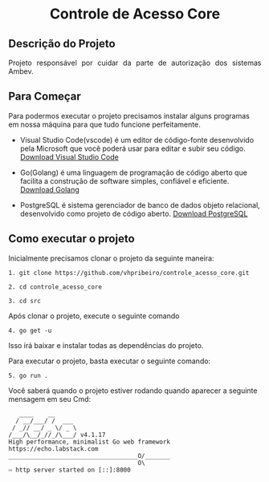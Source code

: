 <h1 align="center"> Controle de Acesso Core </h1>

## Descrição do Projeto

<p align="justify"> Projeto responsável por cuidar da parte de autorização dos sistemas Ambev. </p>

## Para Começar

Para podermos executar o projeto precisamos instalar alguns programas em nossa máquina para que tudo funcione perfeitamente.

- Visual Studio Code(vscode) é um editor de código-fonte desenvolvido pela Microsoft que você poderá usar para editar e subir seu código. [Download Visual Studio Code](https://code.visualstudio.com/download)

- Go(Golang) é uma linguagem de programação de código aberto que facilita a construção de software simples, confiável e eficiente. [Download Golang](https://golang.org/doc/install#download)

- PostgreSQL é sistema gerenciador de banco de dados objeto relacional, desenvolvido como projeto de código aberto. [Download PostgreSQL](https://www.postgresql.org/download/)

## Como executar o projeto

Inicialmente precisamos clonar o projeto da seguinte maneira:

`1. git clone https://github.com/vhpribeiro/controle_acesso_core.git`

`2. cd controle_acesso_core`

`3. cd src`

Após clonar o projeto, execute o seguinte comando

`4. go get -u`

Isso irá baixar e instalar todas as dependências do projeto.

Para executar o projeto, basta executar o seguinte comando:

`5. go run .`

Você saberá quando o projeto estiver rodando quando aparecer a seguinte mensagem em seu Cmd:

```
   ____    __
  / __/___/ /  ___
 / _// __/ _ \/ _ \
/___/\__/_//_/\___/ v4.1.17
High performance, minimalist Go web framework
https://echo.labstack.com
____________________________________O/_______
                                    O\
⇨ http server started on [::]:8000
```